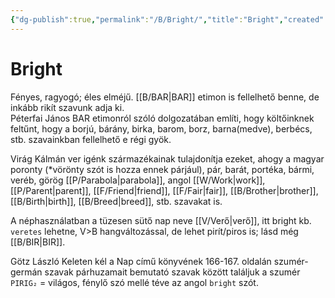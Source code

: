 ```yaml
---
{"dg-publish":true,"permalink":"/B/Bright/","title":"Bright","created":"2024-10-24T16:29","updated":"2024-10-24T22:19"}
---
```



# Bright

Fényes, ragyogó; éles elméjű. [[B/BAR\|BAR]] etimon is fellelhető benne, de inkább rikít szavunk adja ki.  
Péterfai János BAR etimonról szóló dolgozatában említi, hogy költőinknek feltűnt, hogy a borjú, bárány, birka, barom, borz, barna(medve), berbécs, stb. szavainkban fellelhető e régi gyök.  

Virág Kálmán ver igénk származékainak tulajdonítja ezeket, ahogy a magyar poronty (\*vörönty szót is hozza ennek párjául), pár, barát, portéka, bármi, veréb, görög [[P/Parabola\|parabola]], angol [[W/Work\|work]], [[P/Parent\|parent]], [[F/Friend\|friend]], [[F/Fair\|fair]], [[B/Brother\|brother]], [[B/Birth\|birth]], [[B/Breed\|breed]], stb. szavakat is.  

A néphasználatban a tüzesen sütő nap neve [[V/Verő\|verő]], itt bright kb. `veretes` lehetne, V>B hangváltozással, de lehet pirít/piros is; lásd még [[B/BIR\|BIR]].  

Götz László Keleten kél a Nap című könyvének 166-167. oldalán szumér-germán szavak párhuzamait bemutató szavak között találjuk a szumér `PIRIG₂` = világos, fénylő szó mellé téve az angol `bright` szót.  